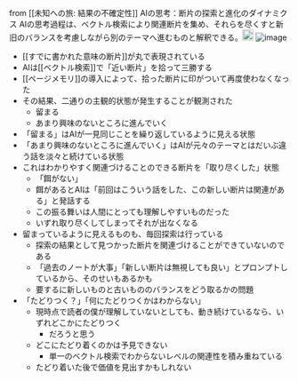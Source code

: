 
from [[未知への旅: 結果の不確定性]]
AIの思考：断片の探索と進化のダイナミクス
AIの思考過程は、ベクトル検索により関連断片を集め、それらを尽くすと新旧のバランスを考慮しながら別のテーマへ進むものと解釈できる。<img src='https://scrapbox.io/api/pages/nishio/gpt/icon' alt='gpt.icon' height="19.5"/>
![image](https://gyazo.com/0de50b95e788a300c059e3862d043188/thumb/1000)

- [[すでに書かれた意味の断片]]が丸で表現されている
- AIは[[ベクトル検索]]で「近い断片」を拾って三勝する
- [[ページメモリ]]の導入によって、拾った断片に印がついて再度使わなくなった
- その結果、二通りの主観的状態が発生することが観測された
    - 留まる
    - あまり興味のないところに進んでいく
- 「留まる」はAIが一見同じことを繰り返しているように見える状態
- 「あまり興味のないところに進んでいく」はAIが元々のテーマとはだいぶ違う話を淡々と続けている状態
- これはわかりやすく関連づけることのできる断片を「取り尽くした」状態
    - 「餌がない」
    - 餌があるとAIは「前回はこういう話をした、この新しい断片は関連がある」と発話する
    - この振る舞いは人間にとっても理解しやすいものだった
    - いずれ取り尽くしてしまってそれが出なくなる
- 留まっているように見えるものも、毎回探索は行っている
    - 探索の結果として見つかった断片を関連づけることができていないのである
    - 「過去のノートが大事」「新しい断片は無視しても良い」とプロンプトしているから、そのせいもあるかも
    - 要するに新しいものと古いもののバランスをどう取るかの問題
- 「たどりつく？」「何にたどりつくかはわからない」
    - 現時点で読者の僕が理解していないとしても、動き続けているなら、いずれどこかにたどりつく
        - だろうと思う
    - どこにたどり着くのかは予見できない
        - 単一のベクトル検索でわからないレベルの関連性を積み重ねている
    - たどり着いた後で価値を見出すかもしれない

